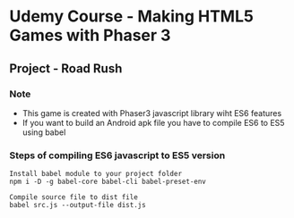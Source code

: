 # Udemy Course - Making HTML5 Games with Phaser 3
## Project - Road Rush
### Note 
* This game is created with Phaser3 javascript library wiht ES6 features
* If you want to build an Android apk file you have to compile ES6 to ES5 using babel
### Steps of compiling ES6 javascript to ES5 version
```
Install babel module to your project folder
npm i -D -g babel-core babel-cli babel-preset-env
```
```
Compile source file to dist file
babel src.js --output-file dist.js
```
 


